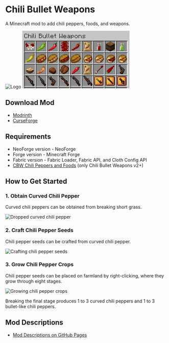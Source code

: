# Chili Bullet Weapons

A Minecraft mod to add chili peppers, foods, and weapons.

![Logo](https://raw.githubusercontent.com/Iunius118/ChiliBulletWeapons/refs/heads/main/docs/media/icon.png)
![Items](https://raw.githubusercontent.com/Iunius118/ChiliBulletWeapons/refs/heads/main/docs/media/item/misc/items_v2.0.0.png)

## Download Mod

- [Modrinth](https://modrinth.com/project/chili-bullet-weapons)
- [CurseForge](https://www.curseforge.com/minecraft/mc-mods/chili-bullet-weapons)

## Requirements

- NeoForge version - NeoForge
- Forge version - Minecraft Forge
- Fabric version - Fabric Loader, Fabric API, and Cloth Config API
- [CBW Chili Peppers and Foods](https://github.com/Iunius118/CBWChiliPeppersAndFoods) (only Chili Bullet Weapons v2+)

## How to Get Started

### 1. Obtain Curved Chili Pepper

Curved chili peppers can be obtained from breaking short grass.

![Dropped curved chili pepper](https://raw.githubusercontent.com/Iunius118/ChiliBulletWeapons/refs/heads/main/docs/media/item/misc/dropped_curved_chili.png)

### 2. Craft Chili Pepper Seeds

Chili pepper seeds can be crafted from curved chili pepper.

![Crafting chili pepper seeds](https://raw.githubusercontent.com/Iunius118/ChiliBulletWeapons/refs/heads/main/docs/media/item/crafting/crafting_chili_seeds.png)

### 3. Grow Chili Pepper Crops

Chili pepper seeds can be placed on farmland by right-clicking, where they grow through eight stages.

![Growing chili pepper crops](https://raw.githubusercontent.com/Iunius118/ChiliBulletWeapons/refs/heads/main/docs/media/block/misc/chili_pepper_crops.png)

Breaking the final stage produces 1 to 3 curved chili peppers and 1 to 3 bullet-like chili peppers.

## Mod Descriptions

- [Mod Descriptions on GitHub Pages](https://iunius118.github.io/ChiliBulletWeapons/)
